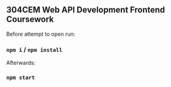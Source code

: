 ## 304CEM Web API Development Frontend Coursework

Before attempt to open run:

### `npm i` / `npm install`

Afterwards:

### `npm start`

